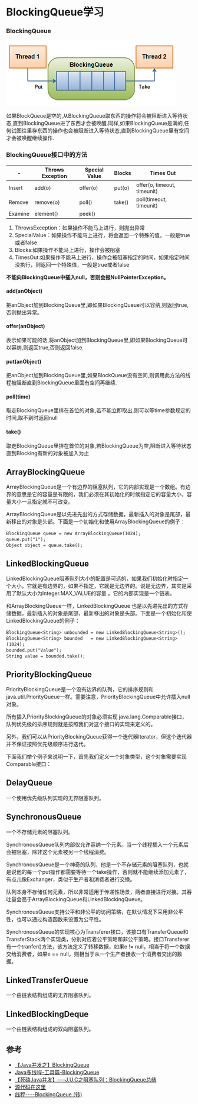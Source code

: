# BlockingQueue学习


### BlockingQueue

![](../images/blockqueue.png)

如果BlockQueue是空的,从BlockingQueue取东西的操作将会被阻断进入等待状态,直到BlockingQueue进了东西才会被唤醒.同样,如果BlockingQueue是满的,任何试图往里存东西的操作也会被阻断进入等待状态,直到BlockingQueue里有空间才会被唤醒继续操作.


### BlockingQueue接口中的方法

|-	|Throws Exception|	Special Value|	Blocks|	Times Out|
|-|-|-|-|-|
|Insert|	add(o)|	offer(o)|	put(o)|	offer(o, timeout, timeunit)|
|Remove	|remove(o)|	poll()|	take()|	poll(timeout, timeunit)|
|Examine|	element()|	peek()		|


1. ThrowsException：如果操作不能马上进行，则抛出异常
2. SpecialValue：如果操作不能马上进行，将会返回一个特殊的值，一般是true或者false
3. Blocks:如果操作不能马上进行，操作会被阻塞
4. TimesOut:如果操作不能马上进行，操作会被阻塞指定的时间，如果指定时间没执行，则返回一个特殊值，一般是true或者false

**不能向BlockingQueue中插入null，否则会报NullPointerException。**


#### add(anObject)

把anObject加到BlockingQueue里,即如果BlockingQueue可以容纳,则返回true,否则抛出异常。

#### offer(anObject)

表示如果可能的话,将anObject加到BlockingQueue里,即如果BlockingQueue可以容纳,则返回true,否则返回false.

#### put(anObject)

把anObject加到BlockingQueue里,如果BlockQueue没有空间,则调用此方法的线程被阻断直到BlockingQueue里面有空间再继续.

#### poll(time)

取走BlockingQueue里排在首位的对象,若不能立即取出,则可以等time参数规定的时间,取不到时返回null

#### take()

取走BlockingQueue里排在首位的对象,若BlockingQueue为空,阻断进入等待状态直到Blocking有新的对象被加入为止




## ArrayBlockingQueue

ArrayBlockingQueue是一个有边界的阻塞队列，它的内部实现是一个数组。有边界的意思是它的容量是有限的，我们必须在其初始化的时候指定它的容量大小，容量大小一旦指定就不可改变。

ArrayBlockingQueue是以先进先出的方式存储数据，最新插入的对象是尾部，最新移出的对象是头部。下面是一个初始化和使用ArrayBlockingQueue的例子：

```
BlockingQueue queue = new ArrayBlockingQueue(1024);
queue.put("1");
Object object = queue.take();
```

## LinkedBlockingQueue

LinkedBlockingQueue阻塞队列大小的配置是可选的，如果我们初始化时指定一个大小，它就是有边界的，如果不指定，它就是无边界的。说是无边界，其实是采用了默认大小为Integer.MAX_VALUE的容量 。它的内部实现是一个链表。

和ArrayBlockingQueue一样，LinkedBlockingQueue 也是以先进先出的方式存储数据，最新插入的对象是尾部，最新移出的对象是头部。下面是一个初始化和使LinkedBlockingQueue的例子：

```
BlockingQueue<String> unbounded = new LinkedBlockingQueue<String>();
BlockingQueue<String> bounded   = new LinkedBlockingQueue<String>(1024);
bounded.put("Value");
String value = bounded.take();
```


## PriorityBlockingQueue

PriorityBlockingQueue是一个没有边界的队列，它的排序规则和 java.util.PriorityQueue一样。需要注意，PriorityBlockingQueue中允许插入null对象。

所有插入PriorityBlockingQueue的对象必须实现 java.lang.Comparable接口，队列优先级的排序规则就是按照我们对这个接口的实现来定义的。

另外，我们可以从PriorityBlockingQueue获得一个迭代器Iterator，但这个迭代器并不保证按照优先级顺序进行迭代。

下面我们举个例子来说明一下，首先我们定义一个对象类型，这个对象需要实现Comparable接口：


## DelayQueue
一个使用优先级队列实现的无界阻塞队列。

## SynchronousQueue
一个不存储元素的阻塞队列。

SynchronousQueue队列内部仅允许容纳一个元素。当一个线程插入一个元素后会被阻塞，除非这个元素被另一个线程消费。

SynchronousQueue是一个神奇的队列，他是一个不存储元素的阻塞队列，也就是说他的每一个put操作都需要等待一个take操作，否则就不能继续添加元素了，有点儿像Exchanger，类似于生产者和消费者进行交换。

队列本身不存储任何元素，所以非常适用于传递性场景，两者直接进行对接。其吞吐量会高于ArrayBlockingQueue和LinkedBlockingQueue。

SynchronousQueue支持公平和非公平的访问策略，在默认情况下采用非公平性，也可以通过构造函数来设置为公平性。

SynchronousQueue的实现核心为Transferer接口，该接口有TransferQueue和TransferStack两个实现类，分别对应着公平策略和非公平策略。接口Transferer有一个tranfer()方法，该方法定义了转移数据，如果e != null，相当于将一个数据交给消费者，如果e == null，则相当于从一个生产者接收一个消费者交出的数据。

## LinkedTransferQueue
一个由链表结构组成的无界阻塞队列。

## LinkedBlockingDeque
一个由链表结构组成的双向阻塞队列。

## 参考

- [【Java并发之】BlockingQueue](https://blog.csdn.net/suifeng3051/article/details/48807423)
- [Java多线程-工具篇-BlockingQueue](http://www.cnblogs.com/jackyuj/archive/2010/11/24/1886553.html)
- [【死磕Java并发】—–J.U.C之阻塞队列：BlockingQueue总结](http://cmsblogs.com/?p=2440)
- [源代码在这里](https://github.com/wardensky/blogs/tree/master/00.source-code/blogs/java/src/main/java/com/zch/blogs/java/multithreads/queue)
- [线程----BlockingQueue (转)](http://www.cnblogs.com/likwo/archive/2010/07/01/1769199.html)
